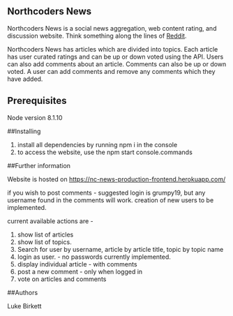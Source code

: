 ## Northcoders News

Northcoders News is a social news aggregation, web content rating, and discussion website. Think something along the lines of [Reddit](https://www.reddit.com/).

Northcoders News has articles which are divided into topics. Each article has user curated ratings and can be up or down voted using the API. Users can also add comments about an article. Comments can also be up or down voted. A user can add comments and remove any comments which they have added.


## Prerequisites 

Node version 8.1.10

##Installing

1. install all dependencies by running npm i in the console
2. to access the website, use the npm start console.commands


##Further information

Website is hosted on  https://nc-news-production-frontend.herokuapp.com/ 

if you wish to post comments - suggested login is grumpy19, but any username found in the comments will work. creation of new users to be implemented.

current available actions are - 
1. show list of articles
2. show list of topics. 
3. Search for user by username, article by article title, topic by topic name
4. login as user. - no passwords currently implemented.
5. display individual article - with comments
6. post a new comment - only when logged in 
7. vote on articles and comments  

##Authors

Luke Birkett